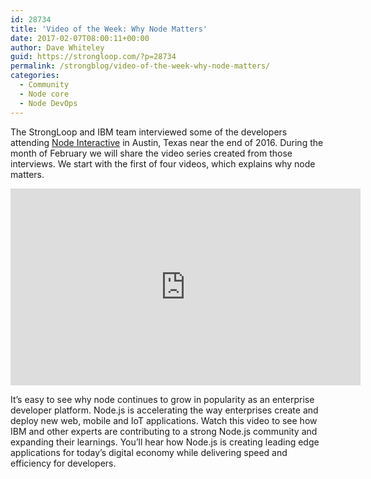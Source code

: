 ```yaml
---
id: 28734
title: 'Video of the Week: Why Node Matters'
date: 2017-02-07T08:00:11+00:00
author: Dave Whiteley
guid: https://strongloop.com/?p=28734
permalink: /strongblog/video-of-the-week-why-node-matters/
categories:
  - Community
  - Node core
  - Node DevOps
---
```

The StrongLoop and IBM team interviewed some of the developers attending [Node Interactive](https://strongloop.com/strongblog/node-interactive-north-america-wrap-up/) in Austin, Texas near the end of 2016. During the month of February we will share the video series created from those interviews. We start with the first of four videos, which explains why node matters.

<!--more-->

<iframe width="560" height="315" src="https://www.youtube.com/embed/k8lxSK0J3kw" frameborder="0" allowfullscreen></iframe>

It&#8217;s easy to see why node continues to grow in popularity as an enterprise developer platform. Node.js is accelerating the way enterprises create and deploy new web, mobile and IoT applications. Watch this video to see how IBM and other experts are contributing to a strong Node.js community and expanding their learnings. You&#8217;ll hear how Node.js is creating leading edge applications for today&#8217;s digital economy while delivering speed and efficiency for developers.
